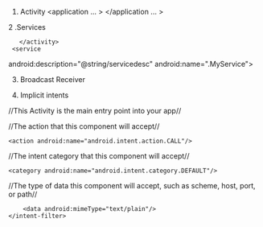 
1. Activity
  <application ... >
    <activity android:name="com.jessicathornsby.myapplications.ShareActivity">
  </application ... >

2 .Services

       </activity>
     <service
   android:description="@string/servicedesc"
   android:name=".MyService">
</service>
   </application>

</manifest>

3. Broadcast Receiver

<receiver android:name=".MyBroadcastReceiver”">
  <intent-filter>
    <action android:name="android.intent.action.ACTION_POWER_CONNECTED"/>
  </intent-filter>
</receiver>

4. Implicit intents

//This Activity is the main entry point into your app//

<activity android:name="MainActivity">
    <intent-filter>
        <action android:name="android.intent.action.MAIN" />
        <category android:name="android.intent.category.LAUNCHER" />
    </intent-filter>
</activity>

<activity android:name="CallActivity">
    <intent-filter>

//The action that this component will accept//

    <action android:name="android.intent.action.CALL"/>

//The intent category that this component will accept//

    <category android:name="android.intent.category.DEFAULT"/>

//The type of data this component will accept, such as scheme, host, port, or path//

        <data android:mimeType="text/plain"/>
    </intent-filter>
</activity>
